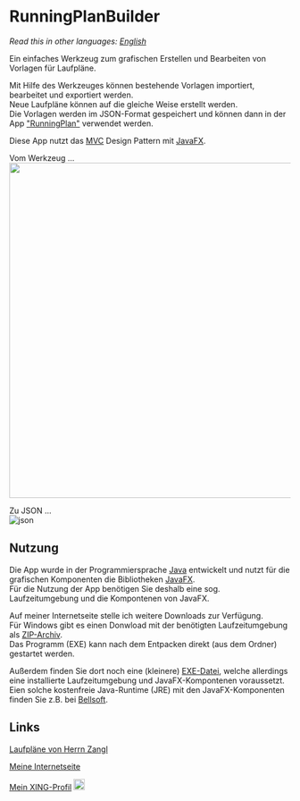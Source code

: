 # RunningPlanBuilder

*Read this in other languages: [English](README.md)*

Ein einfaches Werkzeug zum grafischen Erstellen und Bearbeiten von Vorlagen für Laufpläne.

Mit Hilfe des Werkzeuges können bestehende Vorlagen importiert, bearbeitet und exportiert werden.\
Neue Laufpläne können auf die gleiche Weise erstellt werden.\
Die Vorlagen werden im JSON-Format gespeichert und können dann in der App ["RunningPlan"](https://github.com/hiroladev/RunningPlan) verwendet werden.

Diese App nutzt das [MVC](https://en.wikipedia.org/wiki/Model%E2%80%93view%E2%80%93controller) Design Pattern 
mit [JavaFX](https://openjfx.io/).

Vom Werkzeug ...\
<img src="https://user-images.githubusercontent.com/48058062/164887664-1a90e27b-a575-4a19-9152-17c1b08d6779.png" width="800" height="600"/>

Zu JSON ...\
![json](https://user-images.githubusercontent.com/48058062/164887804-0f1d1c88-6496-450c-b68b-bbd388325079.png)

## Nutzung

Die App wurde in der Programmiersprache [Java](https://de.wikipedia.org/wiki/Java-Technologie) entwickelt und nutzt für die grafischen Komponenten die Bibliotheken [JavaFX](https://openjfx.io/).\
Für die Nutzung der App benötigen Sie deshalb eine sog. Laufzeitumgebung und die Kompontenen von JavaFX.

Auf meiner Internetseite stelle ich weitere Downloads zur Verfügung.\
Für Windows gibt es einen Donwload mit der benötigten Laufzeitumgebung als [ZIP-Archiv](https://www.hirola.de/content/perma?id=243).\
Das Programm (EXE) kann nach dem Entpacken direkt (aus dem Ordner) gestartet werden. 

Außerdem finden Sie dort noch eine (kleinere) [EXE-Datei](https://www.hirola.de/content/perma?id=249), welche allerdings eine installierte Laufzeitumgebung und JavaFX-Kompontenen voraussetzt.
Eien solche kostenfreie Java-Runtime (JRE) mit den JavaFX-Komponenten finden Sie z.B. bei [Bellsoft](https://bell-sw.com/pages/downloads/?version=java-11-lts&os=Windows).

## Links

[Laufpläne von Herrn Zangl](https://lauftipps.ch/kostenlose-trainingsplaene/)

[Meine Internetseite](https://www.hirola.de/s/laufplan-runningplan)

[Mein XING-Profil](https://www.xing.com/profile/Michael_Schmidt2350/cv) 
<image src="https://user-images.githubusercontent.com/48058062/152635585-d82a0f6d-1c4b-42c5-831f-eaf3caba1bd8.png" width="20" height="20">

